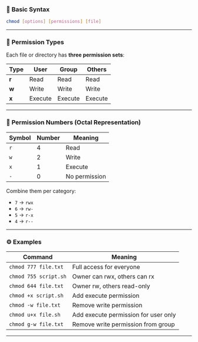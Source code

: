 ### 🧩 **Basic Syntax**

```bash
chmod [options] [permissions] [file]
```

---

### 🔐 **Permission Types**

Each file or directory has **three permission sets**:

| Type  | User    | Group   | Others  |
| ----- | ------- | ------- | ------- |
| **r** | Read    | Read    | Read    |
| **w** | Write   | Write   | Write   |
| **x** | Execute | Execute | Execute |

---

### 🧮 **Permission Numbers (Octal Representation)**

| Symbol | Number | Meaning       |
| ------ | ------ | ------------- |
| `r`    | 4      | Read          |
| `w`    | 2      | Write         |
| `x`    | 1      | Execute       |
| `-`    | 0      | No permission |

Combine them per category:

* `7` → `rwx`
* `6` → `rw-`
* `5` → `r-x`
* `4` → `r--`

---

### ⚙️ **Examples**

| Command               | Meaning                              |
| --------------------- | ------------------------------------ |
| `chmod 777 file.txt`  | Full access for everyone             |
| `chmod 755 script.sh` | Owner can rwx, others can rx         |
| `chmod 644 file.txt`  | Owner rw, others read-only           |
| `chmod +x script.sh`  | Add execute permission               |
| `chmod -w file.txt`   | Remove write permission              |
| `chmod u+x file.sh`   | Add execute permission for user only |
| `chmod g-w file.txt`  | Remove write permission from group   |

---
